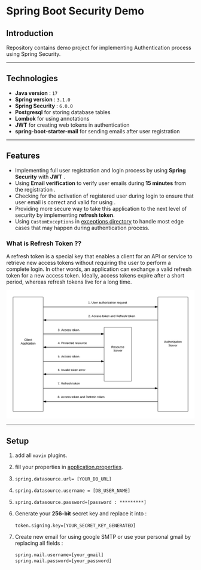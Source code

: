 # Spring Boot Security Demo

## Introduction
Repository contains demo project for implementing Authentication process 
using Spring Security.
***
## Technologies
- **Java version** : `17`
- **Spring version** : `3.1.0`
- **Spring Security** : `6.0.0`
- **Postgresql** for storing database tables
- **Lombok** for using annotations
- **JWT** for creating web tokens in authentication
- **spring-boot-starter-mail** for sending emails after user registration
***

## Features
- Implementing full user registration and login process by using **Spring Security** with **JWT** .
- Using **Email verification** to verify user emails during **15 minutes** from the registration .
- Checking for the activation of registered user during login to ensure that user email is correct and valid for using . 
- Providing more secure way to take this application to the next level of security by implementing **refresh token**.
- Using `CustomExceptions` in  [exceptions directory](src%2Fmain%2Fjava%2Fcom%2Fomar%2Fsecurity%2Fexceptions) to handle most edge cases that may happen during authentication process.
### What is Refresh Token ??
A refresh token is a special key that enables a client for an API or service to retrieve new access tokens without requiring the user to perform a complete login. In other words, an application can exchange a valid refresh token for a new access token.
Ideally, access tokens expire after a short period, whereas refresh tokens live for a long time.

![Refresh Toke Flow](refresh-token-flow.png)
***

## Setup
1. add all `mavin` plugins.
2. fill your properties in [application.properties](src%2Fmain%2Fresources%2Fapplication.properties).
3. `spring.datasource.url= [YOUR_DB_URL]`
4. `spring.datasource.username = [DB_USER_NAME]`
5. `spring.datasource.password=[password : *********]`
6. Generate your **256-bit** secret key and replace it into :

    ```token.signing.key=[YOUR_SECRET_KEY_GENERATED]```
7. Create new email for using google SMTP or use your personal gmail by replacing all fields :
    ```
   spring.mail.username=[your_gmail]
    spring.mail.password=[your_password]
   ```
   
